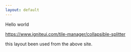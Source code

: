 ```yaml
---
layout: default
---
```


Hello world

https://www.igniteui.com/tile-manager/collapsible-splitter

this layout been used from the above site.
